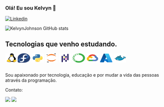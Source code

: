 ### Olá! Eu sou Kelvyn 👋



[![Linkedin](https://img.shields.io/badge/LinkedIn-0077B5?style=for-the-badge&logo=linkedin&logoColor=white)](https://www.linkedin.com/in/kelvyn-c%C3%A2ndido-528278173)


![KelvynJohnson GitHub stats](https://github-readme-stats.vercel.app/api?username=KelvynJohnson&show_icons=true&theme=onedark)


## Tecnologias que venho estudando.

<div>
<img align="center" alt="Kelvyn-Linux" height="30" width="40" src="https://raw.githubusercontent.com/devicons/devicon/master/icons/linux/linux-original.svg"><img align="center" alt="Kelvyn-Fedora" height="30" width="40" src="https://raw.githubusercontent.com/devicons/devicon/master/icons/fedora/fedora-original.svg">
<img align="center" alt="Kelvyn-Python" height="30" width="40" src="https://raw.githubusercontent.com/devicons/devicon/master/icons/python/python-original.svg">
<img align="center" alt="Kelvyn-jupyter" height="30" width="40" src="https://raw.githubusercontent.com/devicons/devicon/master/icons/jupyter/jupyter-original.svg">
<img align="center" alt="Kelvyn-pandas" height="30" width="40" src="https://raw.githubusercontent.com/devicons/devicon/master/icons/pandas/pandas-original.svg">
<img align="center" alt="Kelvyn-anaconda" height="30" width="40" src="https://raw.githubusercontent.com/devicons/devicon/master/icons/anaconda/anaconda-original.svg">
<img align="center" alt="Kelvyn-GoogleCloud" height="30" width="40" src="https://raw.githubusercontent.com/devicons/devicon/master/icons/googlecloud/googlecloud-original.svg">
 <img align="center" alt="Kelvyn-Azure" height="30" width="40" src="https://raw.githubusercontent.com/devicons/devicon/master/icons/azure/azure-original.svg">
<img align="center" alt="Kelvyn-Docker" height="30" width="40" src="https://raw.githubusercontent.com/devicons/devicon/master/icons/docker/docker-original.svg">
</div><br> 

Sou apaixonado por tecnologia, educação e por mudar a vida das pessoas através da programação.

Contato: 

<a href = "mailto:dev.kelvynjohnson@gmail.com"><img src="https://img.shields.io/badge/-Gmail-%23333?style=for-the-badge&logo=gmail&logoColor=white" target="_blank"></a>
 <a href = "mailto:kelvyn.candido@gmail.com"><img src="https://img.shields.io/badge/-Outlook-%23333?style=for-the-badge&logo=microsoftoutlook&logoColor=blue" target="_blank"></a>
